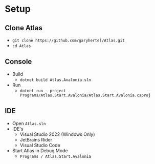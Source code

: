 # Setup

## Clone Atlas
- `git clone https://github.com/garyhertel/Atlas.git`
- `cd Atlas`

## Console
- Build
  - `dotnet build Atlas.Avalonia.sln`
- Run
  - `dotnet run --project Programs/Atlas.Start.Avalonia/Atlas.Start.Avalonia.csproj`

## IDE
- Open `Atlas.sln`
- IDE's
  - Visual Studio 2022 (Windows Only)
  - JetBrains Rider
  - Visual Studio Code
- Start Atlas in Debug Mode
  - `Programs / Atlas.Start.Avalonia`
    